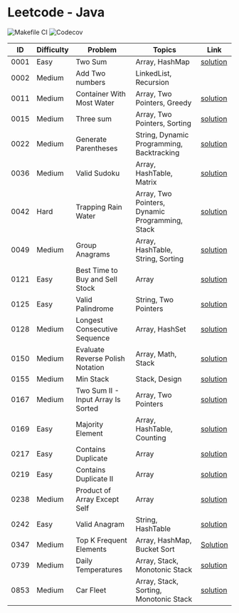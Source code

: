 # Leetcode - Java

![Makefile CI](https://github.com/dksifoua/leetcode/actions/workflows/makefile-ci.yaml/badge.svg)
![Codecov](https://img.shields.io/codecov/c/github/dksifoua/leetcode)

| ID   | Difficulty | Problem                            | Topics                                          | Link                                                        |
|------|------------|------------------------------------|-------------------------------------------------|-------------------------------------------------------------|
| 0001 | Easy       | Two Sum                            | Array, HashMap                                  | [solution](./docs/0001-Two-Sum.md)                          |
| 0002 | Medium     | Add Two numbers                    | LinkedList, Recursion                           |                                                             |
| 0011 | Medium     | Container With Most Water          | Array, Two Pointers, Greedy                     | [solution](./docs/0011-Container-With-Most-Water.md)        |
| 0015 | Medium     | Three sum                          | Array, Two Pointers, Sorting                    | [solution](./docs/0015-Three-Sum.md)                        |
| 0022 | Medium     | Generate Parentheses               | String, Dynamic Programming, Backtracking       | [solution](./docs/0022-Generate-Parentheses.md)             |
| 0036 | Medium     | Valid Sudoku                       | Array, HashTable, Matrix                        | [solution](./docs/0036-Valid-Sudoku.md)                     |
| 0042 | Hard       | Trapping Rain Water                | Array, Two Pointers, Dynamic Programming, Stack | [solution](./docs/0042-Trapping-Rain-Water.md)              |
| 0049 | Medium     | Group Anagrams                     | Array, HashTable, String, Sorting               | [solution](./docs/0049-Group-Anagrams.md )                  |
| 0121 | Easy       | Best Time to Buy and Sell Stock    | Array                                           | [solution](./docs/0121-Best-Time-to-Buy-and-Sell-Stock.md)  |
| 0125 | Easy       | Valid Palindrome                   | String, Two Pointers                            | [solution](./docs/0125-Valid-Palindrome.md)                 |       
| 0128 | Medium     | Longest Consecutive Sequence       | Array, HashSet                                  | [solution](./docs/0128-Longest-Consecutive-Sequence.md)     |
| 0150 | Medium     | Evaluate Reverse Polish Notation   | Array, Math, Stack                              | [solution](./docs/0150-Evaluate-Reverse-Polish-Notation.md) |
| 0155 | Medium     | Min Stack                          | Stack, Design                                   | [solution](./docs/0155-Min-Stack.md)                        |
| 0167 | Medium     | Two Sum II - Input Array Is Sorted | Array, Two Pointers                             | [solution](./docs/0167-Two-Sum-II-Array-Is-Sorted.md)       |
| 0169 | Easy       | Majority Element                   | Array, HashTable, Counting                      | [solution](./docs/0169-Majority-Element.md)                 |
| 0217 | Easy       | Contains Duplicate                 | Array                                           | [solution](./docs/0217-Contains-Duplicate.md)               |
| 0219 | Easy       | Contains Duplicate II              | Array                                           | [solution](./docs/0219-Contains-Duplicate-II.md)            |
| 0238 | Medium     | Product of Array Except Self       | Array                                           | [solution](./docs/0238-Product-Of-Array-Except-Self.md)     |
| 0242 | Easy       | Valid Anagram                      | String, HashTable                               | [solution](./docs/0242-Valid-Anagram.md)                    |   
| 0347 | Medium     | Top K Frequent Elements            | Array, HashMap, Bucket Sort                     | [Solution](./docs/0347-Top-K-Frequent-Elements.md)          |
| 0739 | Medium     | Daily Temperatures                 | Array, Stack, Monotonic Stack                   | [solution](./docs/0139-Daily-Temperatures.md)               |
| 0853 | Medium     | Car Fleet                          | Array, Stack, Sorting, Monotonic Stack          | [solution](./docs/0853-Car-Fleet.md)                        |